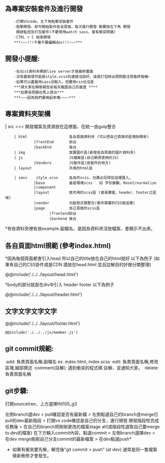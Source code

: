 ## 為專案安裝套件及進行開發
        ·打開VScode，左下角點擊安裝套件
        ·點擊開發，即可開始製作各自頁面，每次進行開發 都要按左下角 開發
         開啟監控及打包套件(不要使用watch sass，會有衝突問題)
        ·CTRL + C 結束開發
        ***~~~!!!千萬不要編輯dev!!!~~~***

## 開發小提醒: 
        ·在dist資料夾開啟live server才是最終畫面
        ·沒有畫面很可能是style.scss的連接沒設好，或是打包時出現問題注意看終端機~
        ·如果可以盡量用sass法輸入，但要用css也沒差
        ***請大家在靜態報告前每天截圖自己的進度 ****
        ***如果有問題也馬上提出***
        ***~~~因為我們要燒起來嚕~~~~***
        

## 專案資料夾架構
  | src  <<<   開發檔案及資源放在這裡面，在統一由gulp整合
    
        | html                   各自頁面資料夾 (可以把自己頁面的區塊拆開來)
                 |frontEnd       前台
                 |backEnd        後台
        | img                    放置圖片區(新增各自頁面的圖片資料夾)
        | js                     JS檔案區(自己網頁使用的JS)
                 |Vendors        JS套件區(放套件的地方)
        | layout                 共用的html區

        | sass    style.scss     各自的scss，也務必記得從這裡匯入。
                 |base           基底環境scss   如 字形變數、Reset/normalize
                 |component
                 |layout         放共用的scss區 (會員彈窗、header、footer之區域)
                 |vendor         功能程式碼整合(套件需要的CSS放這裡)
                 |page           自己頁面的scss區
                        |frontend前台
                        |backend 後台
                
                

*有些資料夾裡有放example.副檔名，是因為資料夾沒放檔案，會顯示不出來。



## 各自頁面html規範 (參考index.html)
*因為每個頁面都會引入head 所以自己的title放在自己的html就好 以下為例子
(如果有自己的CSS掛件或是CDN 請放在head.html 並且註解目的好做分類整理)

<head>
    @@include('./../../layout/head.html')
    <title>Shop</title>
</head>

*body的部分就是在div中引入 header footer 以下為例子
<body>
        <!-- 自己的頁面要在外層加一層頁面的 div class -->
        <div class="wrapper_index">
        <!-- 引入header -->
        @@include('./../../layout/header.html')
        <section class>
          <!-- 首頁 -->
          <h1 class="h1">文字文字文字文字</h1>
        </section>
        <!-- 引入footer -->
        @@include('./../../layout/footer.html')
    </div>

<!-- 引入JS的東西 直接放在body裡 JS檔放在JS資料夾 套件放在JS的vendors-->
    @@include('./../../js/member.js')

</body>



## git commit規範:
·add: 負責頁面名稱.副檔名 ex. index.html, index.scss
·edit: 負責頁面名稱,修改區塊,細部撰述
·comment(註解):  遇到衝突的程式碼 註解，並通知大家。
·delete: 負責頁面名稱



## git步驟:

打開sourcetree，上方選擇tfd105_g3

左側branch選dev > pull確認是否有最新檔 > 左側點選自己的branch並merge已pull的dev最新階段 > 打開vs code確認是自己的分支，進行開發
開發階段性完成任務後 > 在自己的branch把剛剛更改的檔案stage all(或階段性選取自己要merge to dev的檔案) 在下方輸入commit內容，點選commit > 左側branch選擇dev > 在dev merge剛剛自己分支commit的最新檔案 > 在dev點選push*

* 如果有衝突要先解，解完後”git commit > push” (at dev) 通常是同一隻檔案做新刪修才會發生。




